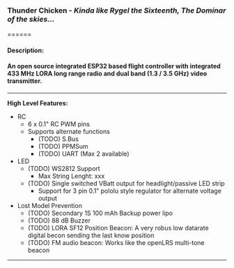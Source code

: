 ### **Thunder Chicken** - *Kinda like Rygel the Sixteenth, The Dominar of the skies...*

======

#### **Description:**
#### An open source integrated ESP32 based flight controller with integrated 433 MHz LORA long range radio and dual band (1.3 / 3.5 GHz) video transmitter.

---

**High Level Features:**
* RC
	* 6 x 0.1" RC PWM pins
	* Supports alternate functions
		* (TODO) S.Bus
		* (TODO) PPMSum
		* (TODO) UART (Max 2 available)
* LED
	* (TODO) WS2812 Support
		* Max String Lenght: xxx
	* (TODO) Single switched VBatt output for headlight/passive LED strip
		* Support for 3 pin 0.1" pololu style regulator for alternate voltage output
* Lost Model Prevention
	* (TODO) Secondary 1S 100 mAh Backup power lipo 
	* (TODO) 88 dB Buzzer
	* (TODO) LORA SF12 Position Beacon: A very robus low datarate digital becon sending the last know position
	* (TODO) FM audio beacon: Works like the openLRS multi-tone beacon


---




